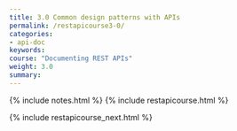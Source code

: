 ```yaml
---
title: 3.0 Common design patterns with APIs
permalink: /restapicourse3-0/
categories:
- api-doc
keywords: 
course: "Documenting REST APIs"
weight: 3.0
summary: 
---
```

{% include notes.html %}
{% include restapicourse.html %} 

{% include restapicourse_next.html %}